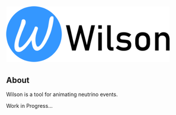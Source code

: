 # <img src="public/banner.png" height=150>

## About

Wilson is a tool for animating neutrino events.

Work in Progress...

